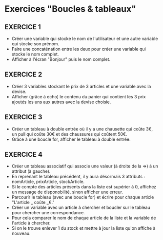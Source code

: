 # Exercices "Boucles & tableaux"

## EXERCICE 1

- Créer une variable qui stocke le nom de l'utilisateur et une autre variable qui stocke son prénom.
- Faire une concaténation entre les deux pour créer une variable qui stocke le nom complet.
- Afficher à l'écran "Bonjour" puis le nom complet.

## EXERCICE 2

- Créer 3 variables stockant le prix de 3 articles et une variable avec la devise.
- Afficher (grâce à echo) le contenu du panier qui contient les 3 prix ajoutés les uns aux autres avec la devise choisie.

## EXERCICE 3

- Créer un tableau à double entrée où il y a une chausette qui coûte 3€, un pull qui coûte 30€ et des chaussures qui coûtent 50€.
- Grâce à une boucle for, afficher le tableau à double entrée.

## EXERCICE 4

- Créer un tableau associatif qui associe une valeur (à droite de la =>) à un attribut (à gauche).
- En reprenant le tableau précédent, il y aura désormais 3 attributs : nomArticle, prixArticle, stockArticle.
- Si le compte des articles présents dans la liste est supérier à 0, affichez un message de disponobilité, sinon afficher une erreur.
- Parcourir le tableau (avec une boucle for) et écrire pour chaque article "L'article **\_** coûte **\_**€."
- Créer un variable avec un article à chercher et boucler sur le tableau pour chercher une correspondance.
- Pour cela comparer le nom de chaque article de la liste et la variable de l'article à chercher.
- Si on le trouve enlever 1 du stock et mettre à jour la liste qu'on affiche à nouveau.
